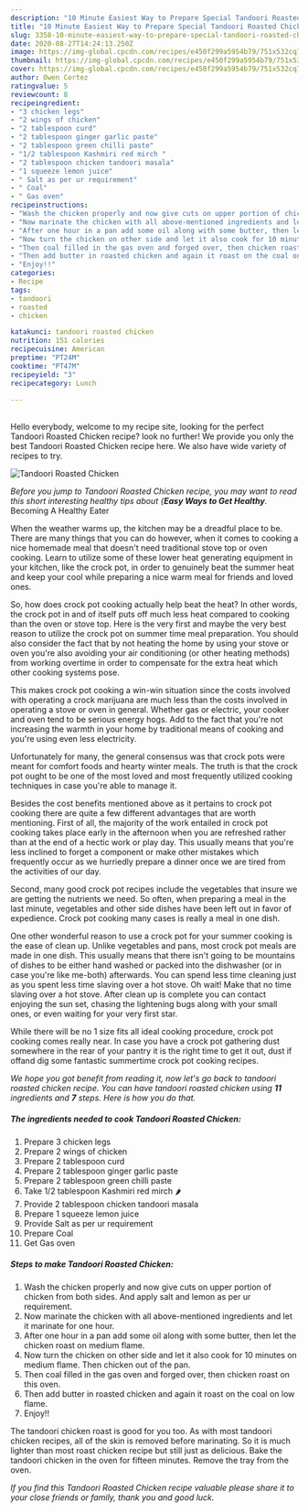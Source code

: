 ```yaml
---
description: "10 Minute Easiest Way to Prepare Special Tandoori Roasted Chicken"
title: "10 Minute Easiest Way to Prepare Special Tandoori Roasted Chicken"
slug: 3358-10-minute-easiest-way-to-prepare-special-tandoori-roasted-chicken
date: 2020-08-27T14:24:13.250Z
image: https://img-global.cpcdn.com/recipes/e450f299a5954b79/751x532cq70/tandoori-roasted-chicken-recipe-main-photo.jpg
thumbnail: https://img-global.cpcdn.com/recipes/e450f299a5954b79/751x532cq70/tandoori-roasted-chicken-recipe-main-photo.jpg
cover: https://img-global.cpcdn.com/recipes/e450f299a5954b79/751x532cq70/tandoori-roasted-chicken-recipe-main-photo.jpg
author: Owen Cortez
ratingvalue: 5
reviewcount: 8
recipeingredient:
- "3 chicken legs"
- "2 wings of chicken"
- "2 tablespoon curd"
- "2 tablespoon ginger garlic paste"
- "2 tablespoon green chilli paste"
- "1/2 tablespoon Kashmiri red mirch "
- "2 tablespoon chicken tandoori masala"
- "1 squeeze lemon juice"
- " Salt as per ur requirement"
- " Coal"
- " Gas oven"
recipeinstructions:
- "Wash the chicken properly and now give cuts on upper portion of chicken from both sides. And apply salt and lemon as per ur requirement."
- "Now marinate the chicken with all above-mentioned ingredients and let it marinate for one hour."
- "After one hour in a pan add some oil along with some butter, then let the chicken roast on medium flame."
- "Now turn the chicken on other side and let it also cook for 10 minutes on medium flame. Then chicken out of the pan."
- "Then coal filled in the gas oven and forged over, then chicken roast on this oven."
- "Then add butter in roasted chicken and again it roast on the coal on low flame."
- "Enjoy!!"
categories:
- Recipe
tags:
- tandoori
- roasted
- chicken

katakunci: tandoori roasted chicken 
nutrition: 151 calories
recipecuisine: American
preptime: "PT24M"
cooktime: "PT47M"
recipeyield: "3"
recipecategory: Lunch

---
```

<br>
Hello everybody, welcome to my recipe site, looking for the perfect Tandoori Roasted Chicken recipe? look no further! We provide you only the best Tandoori Roasted Chicken recipe here. We also have wide variety of recipes to try.
<br>


![Tandoori Roasted Chicken](https://img-global.cpcdn.com/recipes/e450f299a5954b79/751x532cq70/tandoori-roasted-chicken-recipe-main-photo.jpg)

<i>Before you jump to Tandoori Roasted Chicken recipe, you may want to read this short interesting healthy tips about {<strong>Easy Ways to Get Healthy</strong>.</i>
Becoming A Healthy Eater


When the weather warms up, the kitchen may be a dreadful place to be. There are many things that you can do however, when it comes to cooking a nice homemade meal that doesn't need traditional stove top or oven cooking. Learn to utilize some of these lower heat generating equipment in your kitchen, like the crock pot, in order to genuinely beat the summer heat and keep your cool while preparing a nice warm meal for friends and loved ones.

So, how does crock pot cooking actually help beat the heat? In other words, the crock pot in and of itself puts off much less heat compared to cooking than the oven or stove top. Here is the very first and maybe the very best reason to utilize the crock pot on summer time meal preparation. You should also consider the fact that by not heating the home by using your stove or oven you're also avoiding your air conditioning (or other heating methods) from working overtime in order to compensate for the extra heat which other cooking systems pose.

This makes crock pot cooking a win-win situation since the costs involved with operating a crock marijuana are much less than the costs involved in operating a stove or oven in general. Whether gas or electric, your cooker and oven tend to be serious energy hogs. Add to the fact that you're not increasing the warmth in your home by traditional means of cooking and you're using even less electricity.

Unfortunately for many, the general consensus was that crock pots were meant for comfort foods and hearty winter meals.  The truth is that the crock pot ought to be one of the most loved and most frequently utilized cooking techniques in case you're able to manage it.  



Besides the cost benefits mentioned above as it pertains to crock pot cooking there are quite a few different advantages that are worth mentioning. First of all, the majority of the work entailed in crock pot cooking takes place early in the afternoon when you are refreshed rather than at the end of a hectic work or play day. This usually means that you're less inclined to forget a component or make other mistakes which frequently occur as we hurriedly prepare a dinner once we are tired from the activities of our day.

Second, many good crock pot recipes include the vegetables that insure we are getting the nutrients we need. So often, when preparing a meal in the last minute, vegetables and other side dishes have been left out in favor of expedience. Crock pot cooking many cases is really a meal in one dish.

One other wonderful reason to use a crock pot for your summer cooking is the ease of clean up.  Unlike vegetables and pans, most crock pot meals are made in one dish. This usually means that there isn't going to be mountains of dishes to be either hand washed or packed into the dishwasher (or in case you're like me-both) afterwards. You can spend less time cleaning just as you spent less time slaving over a hot stove. Oh wait! Make that no time slaving over a hot stove. After clean up is complete you can contact enjoying the sun set, chasing the lightening bugs along with your small ones, or even waiting for your very first star.

While there will be no 1 size fits all ideal cooking procedure, crock pot cooking comes really near. In case you have a crock pot gathering dust somewhere in the rear of your pantry it is the right time to get it out, dust if offand dig some fantastic summertime crock pot cooking recipes.


<i>We hope you got benefit from reading it, now let's go back to tandoori roasted chicken recipe. You can have tandoori roasted chicken using <strong>11</strong> ingredients and <strong>7</strong> steps. Here is how you do that.
</i>

##### The ingredients needed to cook Tandoori Roasted Chicken:

1. Prepare 3 chicken legs
1. Prepare 2 wings of chicken
1. Prepare 2 tablespoon curd
1. Prepare 2 tablespoon ginger garlic paste
1. Prepare 2 tablespoon green chilli paste
1. Take 1/2 tablespoon Kashmiri red mirch 🌶
1. Provide 2 tablespoon chicken tandoori masala
1. Prepare 1 squeeze lemon juice
1. Provide  Salt as per ur requirement
1. Prepare  Coal
1. Get  Gas oven


##### Steps to make Tandoori Roasted Chicken:

1. Wash the chicken properly and now give cuts on upper portion of chicken from both sides. And apply salt and lemon as per ur requirement.
1. Now marinate the chicken with all above-mentioned ingredients and let it marinate for one hour.
1. After one hour in a pan add some oil along with some butter, then let the chicken roast on medium flame.
1. Now turn the chicken on other side and let it also cook for 10 minutes on medium flame. Then chicken out of the pan.
1. Then coal filled in the gas oven and forged over, then chicken roast on this oven.
1. Then add butter in roasted chicken and again it roast on the coal on low flame.
1. Enjoy!!


The tandoori chicken roast is good for you too. As with most tandoori chicken recipes, all of the skin is removed before marinating. So it is much lighter than most roast chicken recipe but still just as delicious. Bake the tandoori chicken in the oven for fifteen minutes. Remove the tray from the oven. 

<i>If you find this Tandoori Roasted Chicken recipe valuable please share it to your close friends or family, thank you and good luck.</i>
